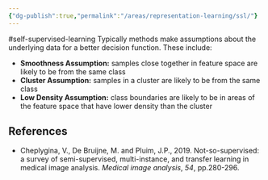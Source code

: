```yaml
---
{"dg-publish":true,"permalink":"/areas/representation-learning/ssl/"}
---
```


#self-supervised-learning
Typically methods make assumptions about the underlying data for a better decision function. These include:
* **Smoothness Assumption:** samples close together in feature space are likely to be from the same class
* **Cluster Assumption:** samples in a cluster are likely to be from the same class
* **Low Density Assumption:** class boundaries are likely to be in areas of the feature space that have lower density than the cluster
## References
* Cheplygina, V., De Bruijne, M. and Pluim, J.P., 2019. Not-so-supervised: a survey of semi-supervised, multi-instance, and transfer learning in medical image analysis. _Medical image analysis_, _54_, pp.280-296.